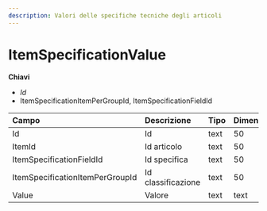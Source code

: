 ```yaml
---
description: Valori delle specifiche tecniche degli articoli
---
```


# ItemSpecificationValue

**Chiavi**

* _Id_
* ItemSpecificationItemPerGroupId, ItemSpecificationFieldId

| Campo | Descrizione | Tipo | Dimensione |
| :--- | :--- | :--- | :--- |
| Id | Id | text | 50 |
| ItemId | Id articolo | text | 50 |
| ItemSpecificationFieldId | Id specifica | text | 50 |
| ItemSpecificationItemPerGroupId | Id classificazione | text | 50 |
| Value | Valore | text | text |
